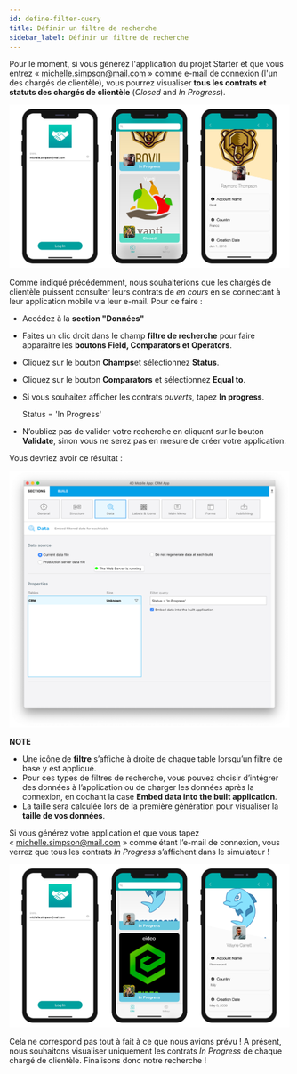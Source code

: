 ```yaml
---
id: define-filter-query
title: Définir un filtre de recherche
sidebar_label: Définir un filtre de recherche
---
```

Pour le moment, si vous générez l'application du projet Starter et que vous entrez « michelle.simpson@mail.com » comme e-mail de connexion (l'un des chargés de clientèle), vous pourrez visualiser **tous les contrats et statuts des chargés de clientèle** (*Closed* and *In Progress*).

![iOS app without queries](assets/restricted-queries/ios-app-without-queries.png)

Comme indiqué précédemment, nous souhaiterions que les chargés de clientèle puissent consulter leurs contrats de *en cours* en se connectant à leur application mobile via leur e-mail. Pour ce faire :

* Accédez à la **section "Données"**
* Faites un clic droit dans le champ **filtre de recherche** pour faire apparaitre les **boutons Field, Comparators et Operators**.
* Cliquez sur le bouton **Champs**et sélectionnez **Status**.
* Cliquez sur le bouton **Comparators** et sélectionnez **Equal to**.
* Si vous souhaitez afficher les contrats *ouverts*, tapez **In progress**.

    Status = 'In Progress'
    

* N’oubliez pas de valider votre recherche en cliquant sur le bouton **Validate**, sinon vous ne serez pas en mesure de créer votre application.

Vous devriez avoir ce résultat :

![CRM database](assets/restricted-queries/filterquery.png)<div class = "tips"> 

**NOTE**

* Une icône de **filtre** s’affiche à droite de chaque table lorsqu’un filtre de base y est appliqué.
* Pour ces types de filtres de recherche, vous pouvez choisir d’intégrer des données à l’application ou de charger les données après la connexion, en cochant la case **Embed data into the built application**.
* La taille sera calculée lors de la première génération pour visualiser la **taille de vos données**.</div> 

Si vous générez votre application et que vous tapez « michelle.simpson@mail.com » comme étant l’e-mail de connexion, vous verrez que tous les contrats *In Progress* s’affichent dans le simulateur !

![iOS app with basic query](assets/restricted-queries/restrited-queries-basic-query.png)

Cela ne correspond pas tout à fait à ce que nous avions prévu ! A présent, nous souhaitons visualiser uniquement les contrats *In Progress* de chaque chargé de clientèle. Finalisons donc notre recherche !